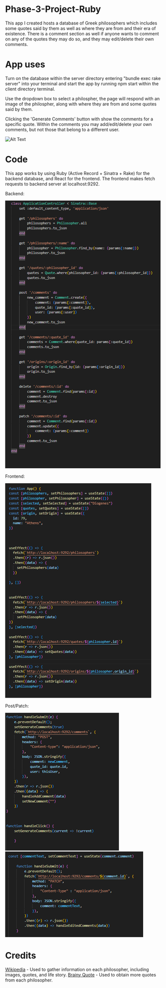 # Phase-3-Project-Ruby

This app I created hosts a database of Greek philosophers which includes some quotes said by them as well as where they are from and their era of existence. There is a comment section as well if anyone wants to comment on any of the quotes they may do so, and they may edit/delete their own comments. 

# App uses

Turn on the database within the server directory entering "bundle exec rake server" into your terminal and start the app by running npm start within the client directory terminal. 

Use the dropdown box to select a philospher, the page will respond with an image of the philospher, along with where they are from and some quotes said by them. 

Clicking the 'Generate Comments' button with show the comments for a specific quote. Within the comments you may add/edit/delete your own comments, but not those that belong to a different user.

![Alt Text](https://github.com/patrickmason73/phase-3-project-ruby/blob/main/philosopherAppGif.gif?raw=true)

# Code

This app works by using Ruby (Active Record + Sinatra + Rake) for the backend database, and React for the frontend. The frontend makes fetch requests to backend server at localhost:9292.

Backend:


![Backend_Routes](https://github.com/patrickmason73/phase-3-project-ruby/blob/main/phase%203%20routes%20cap.PNG)

Frontend:

![app](https://github.com/patrickmason73/phase-3-project-ruby/blob/main/phase%203%20frontend%20cap%20useEffect.PNG)

Post/Patch:

![post](https://github.com/patrickmason73/phase-3-project-ruby/blob/main/phase%203%20post%20cap.PNG)    ![patch](https://github.com/patrickmason73/phase-3-project-ruby/blob/main/phase%203%20patch%20cap.PNG)


# Credits

[Wikipedia](https://www.wikipedia.org/) - Used to gather information on each philosopher, including images, quotes, and life story.
[Brainy Quote](https://www.brainyquote.com/) - Used to obtain more quotes from each philosopher.
